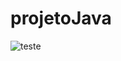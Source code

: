 # projetoJava
![teste](https://user-images.githubusercontent.com/83023938/182422489-8a8eb53e-4058-4810-8c77-9f32ea95a4d6.svg)
